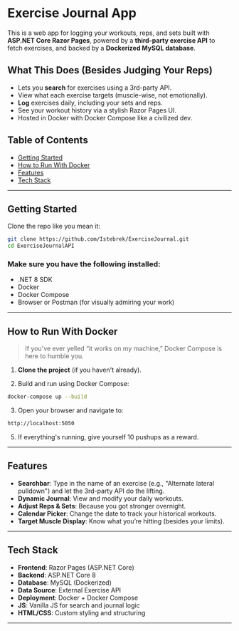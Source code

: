 # Exercise Journal App

This is a web app for logging your workouts, reps, and sets built with **ASP.NET Core Razor Pages**, powered by a **third-party exercise API** to fetch exercises, and backed by a **Dockerized MySQL database**.

## What This Does (Besides Judging Your Reps)

- Lets you **search** for exercises using a 3rd-party API.
- View what each exercise targets (muscle-wise, not emotionally).
- **Log** exercises daily, including your sets and reps.
- See your workout history via a stylish Razor Pages UI.
- Hosted in Docker with Docker Compose like a civilized dev.

## Table of Contents

- [Getting Started](#getting-started)
- [How to Run With Docker](#how-to-run-with-docker)
- [Features](#features)
- [Tech Stack](#tech-stack)

---

## Getting Started

Clone the repo like you mean it:

```bash
git clone https://github.com/Istebrek/ExerciseJournal.git
cd ExerciseJournalAPI
```

### Make sure you have the following installed:

- .NET 8 SDK
- Docker
- Docker Compose
- Browser or Postman (for visually admiring your work)

---

## How to Run With Docker
> If you've ever yelled “it works on my machine,” Docker Compose is here to humble you.

1. **Clone the project** (if you haven't already).

2. Build and run using Docker Compose:

```bash
docker-compose up --build
```

3. Open your browser and navigate to:
```bash
http://localhost:5050
```
5. If everything's running, give yourself 10 pushups as a reward.

---

## Features

- **Searchbar**: Type in the name of an exercise (e.g., "Alternate lateral pulldown") and let the 3rd-party API do the lifting.
- **Dynamic Journal**: View and modify your daily workouts.
- **Adjust Reps & Sets**: Because you got stronger overnight.
- **Calendar Picker**: Change the date to track your historical workouts.
- **Target Muscle Display**: Know what you’re hitting (besides your limits).

---

## Tech Stack

- **Frontend**: Razor Pages (ASP.NET Core)
- **Backend**: ASP.NET Core 8
- **Database**: MySQL (Dockerized)
- **Data Source**: External Exercise API
- **Deployment**: Docker + Docker Compose
- **JS**: Vanilla JS for search and journal logic
- **HTML/CSS**: Custom styling and structuring

---


